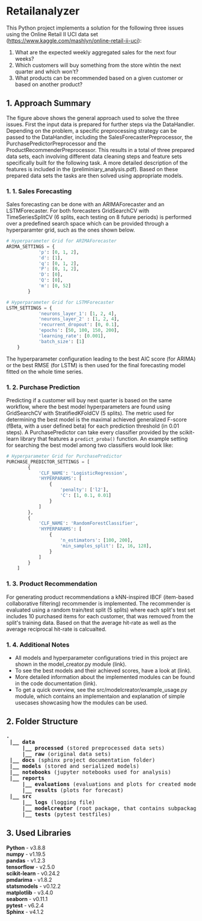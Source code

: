 # Retailanalyzer
This Python project implements a solution for the following three issues using the Online Retail II UCI data set (https://www.kaggle.com/mashlyn/online-retail-ii-uci):
1. What are the expected weekly aggregated sales for the next four weeks?
1. Which customers will buy something from the store wihtin the next quarter and which won't?
1. What products can be recommended based on a given customer or based on another product?


## 1. Approach Summary

The figure above shows the general approach used to solve the three issues. First the input data is prepared for further steps via the DataHandler. Depending on the problem, a specific preprocessing strategy can be passed to the DataHandler, including the SalesForecasterPreprocessor, the PurchasePredictorPreprocessor and the ProductRecommenderPreprocessor. This results in a total of three prepared data sets, each involving different data cleaning steps and feature sets specifically built for the following task. A more detailed description of the features is included in the (preliminiary_analysis.pdf). Based on these prepared data sets the tasks are then solved using appropriate models.

### 1. 1. Sales Forecasting
Sales forecasting can be done with an ARIMAForecaster and an LSTMForecaster. For both forecasters GridSearchCV with TimeSeriesSplitCV (6 splits, each testing on 8 future periods) is performed over a predefined search space which can be provided through a hyperparamter grid, such as the ones shown below.

```python
# Hyperparameter Grid for ARIMAForecaster
ARIMA_SETTINGS = {
            'p': [0, 1, 2],
            'd': [1],
            'q': [0, 1, 2],
            'P': [0, 1, 2],
            'D': [0],
            'Q': [0],
            'm': [0, 52]
        }

# Hyperparameter Grid for LSTMForecaster
LSTM_SETTINGS = {
            'neurons_layer_1': [1, 2, 4],
            'neurons_layer_2' : [1, 2, 4],
            'recurrent_dropout': [0, 0.1],
            'epochs': [50, 100, 150, 200],
            'learning_rate': [0.001],
            'batch_size': [1]
    }
```
The hyperparameter configuration leading to the best AIC score (for ARIMA) or the best RMSE (for LSTM) is then used for the final forecasting model fitted on the whole time series.

### 1. 2. Purchase Prediction
Predicting if a customer will buy next quarter is based on the same workflow, where the best model hyperparameters are found using GridSearchCV with StratifiedKFoldCV (5 splits). The metric used for determining the best model is the maximal achieved generalized F-score (fBeta, with a user defined beta) for each prediction threshold (in 0.01 steps). A PurchasePredictor can take every classifier provided by the scikit-learn library that features a `predict_proba()` function. An example setting for searching the best model among two classifiers would look like:

```python
# Hyperparameter Grid for PurchasePredictor
PURCHASE_PREDICTOR_SETTINGS = [
        {
            'CLF_NAME': 'LogisticRegression',
            'HYPERPARAMS': [
                {
                    'penalty': ['l2'],
                    'C': [1, 0.1, 0.01]
                }
            ]
        },
        {
            'CLF_NAME': 'RandomForestClassifier',
            'HYPERPARAMS': [
                {
                    'n_estimators': [100, 200],
                    'min_samples_split': [2, 16, 128],
                }
            ]
        }
    ]
```

### 1. 3. Product Recommendation
For generating product recommendations a kNN-inspired IBCF (item-based collaborative filtering) recommender is implemented. The recommender is evaluated using a random train/test split (5 splits) where each split's test set includes 10 purchased items for each customer, that was removed from the split's training data. Based on that the average hit-rate as well as the average reciprocal hit-rate is calcualted. 

### 1. 4. Additional Notes
* All models and hyperparameter configurations tried in this project are shown in the model_creator.py module (link).
* To see the best models and their achieved scores, have a look at (link). 
* More detailed information about the implemented modules can be found in the code documentation (link). 
* To get a quick overview, see the src/modelcreator/example_usage.py module, which contains an implementaion and explanation of simple usecases showcasing how the modules can be used. 

## 2. Folder Structure
<pre>
<b>.</b>
 <b>|__ data</b>
     <b>|__ processed</b> (stored preprocessed data sets)
     <b>|__ raw</b> (original data sets)
 <b>|__ docs</b> (sphinx project documentation folder)
 <b>|__ models</b></b> (stored and serialized models)
 <b>|__ notebooks</b> (jupyter notebooks used for analysis)
 <b>|__ reports</b>
     <b>|__ evaluations</b> (evaluations and plots for created models)
     <b>|__ results</b> (plots for forecast)
 <b>|__ src</b>
     <b>|__ logs</b> (logging file)
     <b>|__ modelcreator</b> (root package, that contains subpackages and corresponding modules)
     <b>|__ tests</b> (pytest testfiles)
</pre>

## 3. Used Libraries
**Python** - v3.8.8  
**numpy** - v1.19.5  
**pandas** - v1.2.3  
**tensorflow** - v2.5.0  
**scikit-learn** - v0.24.2  
**pmdarima** - v1.8.2  
**statsmodels** - v0.12.2  
**matplotlib** - v3.4.0  
**seaborn** - v0.11.1  
**pytest** - v6.2.4  
**Sphinx** - v4.1.2
